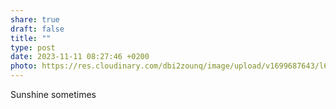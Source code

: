 ```yaml
---
share: true
draft: false
title: ""
type: post
date: 2023-11-11 08:27:46 +0200
photo: https://res.cloudinary.com/dbi2zounq/image/upload/v1699687643/l6cwu306orobaoxhsrtl.jpg
---
```


Sunshine sometimes
